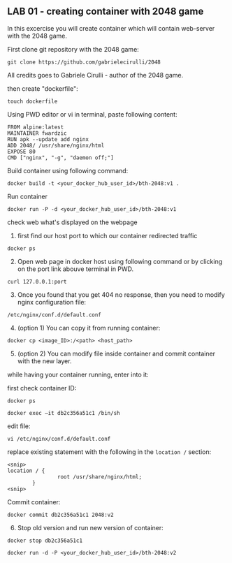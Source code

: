 ## LAB 01 - creating container with 2048 game

In this excercise you will create container which will contain web-server with the 2048 game.

First clone git repository with the 2048 game:

`git clone https://github.com/gabrielecirulli/2048`

All credits goes to Gabriele Cirulli - author of the 2048 game.

then create "dockerfile":

`touch dockerfile`

Using PWD editor or vi in terminal, paste following content:

~~~~
FROM alpine:latest
MAINTAINER fwardzic
RUN apk --update add nginx
ADD 2048/ /usr/share/nginx/html
EXPOSE 80
CMD ["nginx", "-g", "daemon off;"]
~~~~

Build container using following command:

`docker build -t <your_docker_hub_user_id>/bth-2048:v1 .`

Run container 

`docker run -P -d <your_docker_hub_user_id>/bth-2048:v1`

check web what's displayed on the webpage

1. first find our host port to which our container redirected traffic

`docker ps`

2. Open web page in docker host using following command or by clicking on the port link abouve terminal in PWD.

`curl 127.0.0.1:port`

3. Once you found that you get 404 no response, then you need to modify nginx configuration file:

`/etc/nginx/conf.d/default.conf`

4. (option 1) You can copy it from running container:

`docker cp <image_ID>:/<path> <host_path>`

5. (option 2) You can modify file inside container and commit container with the new layer.

while having your container running, enter into it:

first check container ID:

`docker ps`

`docker exec –it db2c356a51c1 /bin/sh`

edit file:

`vi /etc/nginx/conf.d/default.conf`

replace existing statement with the following in the `location /` section:

```
<snip>
location / {       
                root /usr/share/nginx/html;
        }
<snip>
```
Commit container:

`docker commit db2c356a51c1 2048:v2`

6. Stop old version and run new version of container:

`docker stop db2c356a51c1`

`docker run -d -P <your_docker_hub_user_id>/bth-2048:v2`